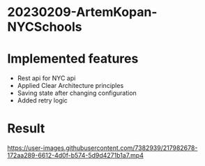 # 20230209-ArtemKopan-NYCSchools

# Implemented features
* Rest api for NYC api
* Applied Clear Architecture principles
* Saving state after changing configuration
* Added retry logic

# Result

https://user-images.githubusercontent.com/7382939/217982678-172aa289-6612-4d0f-b574-5d9d4271b1a7.mp4
